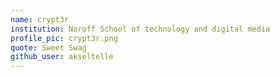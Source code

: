 ```yaml
---
name: crypt3r
institution: Noroff School of technology and digital media
profile_pic: crypt3r.png
quote: Sweet Swag
github_user: akseltelle
---
```

